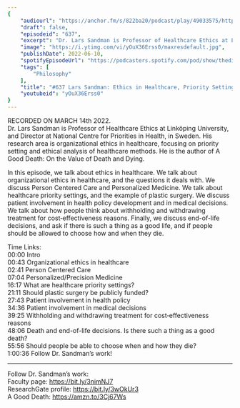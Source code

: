 ```yaml
---
{
	"audiourl": "https://anchor.fm/s/822ba20/podcast/play/49033575/https%3A%2F%2Fd3ctxlq1ktw2nl.cloudfront.net%2Fstaging%2F2022-2-14%2F348a8b7d-58f3-6975-7175-7c4c370755bd.m4a",
	"draft": false,
	"episodeid": "637",
	"excerpt": "Dr. Lars Sandman is Professor of Healthcare Ethics at Linköping University, and Director at National Centre for Priorities in Health, in Sweden. His research area is organizational ethics in healthcare, focusing on priority setting and ethical analysis of healthcare methods. He is the author of A Good Death: On the Value of Death and Dying.",
	"image": "https://i.ytimg.com/vi/yOuX36Erss0/maxresdefault.jpg",
	"publishDate": 2022-06-10,
	"spotifyEpisodeUrl": "https://podcasters.spotify.com/pod/show/thedissenter/episodes/637-Lars-Sandman-Ethics-in-Healthcare--Priority-Settings--and-End-of-Life-Decisions-e1fmst7",
	"tags": [
		"Philosophy"
	],
	"title": "#637 Lars Sandman: Ethics in Healthcare, Priority Settings, and End-of-Life Decisions",
	"youtubeid": "yOuX36Erss0"
}
---
```

RECORDED ON MARCH 14th 2022.  
Dr. Lars Sandman is Professor of Healthcare Ethics at Linköping University, and Director at National Centre for Priorities in Health, in Sweden. His research area is organizational ethics in healthcare, focusing on priority setting and ethical analysis of healthcare methods. He is the author of A Good Death: On the Value of Death and Dying.

In this episode, we talk about ethics in healthcare. We talk about organizational ethics in healthcare, and the questions it deals with. We discuss Person Centered Care and Personalized Medicine. We talk about healthcare priority settings, and the example of plastic surgery. We discuss patient involvement in health policy development and in medical decisions. We talk about how people think about withholding and withdrawing treatment for cost‐effectiveness reasons. Finally, we discuss end-of-life decisions, and ask if there is such a thing as a good life, and if people should be allowed to choose how and when they die.


Time Links:  
<time>00:00</time> Intro  
<time>00:43</time> Organizational ethics in healthcare  
<time>02:41</time> Person Centered Care  
<time>07:04</time> Personalized/Precision Medicine  
<time>16:17</time> What are healthcare priority settings?  
<time>21:11</time> Should plastic surgery be publicly funded?  
<time>27:43</time> Patient involvement in health policy  
<time>34:36</time> Patient involvement in medical decisions  
<time>39:25</time> Withholding and withdrawing treatment for cost‐effectiveness reasons  
<time>48:06</time> Death and end-of-life decisions. Is there such a thing as a good death?  
<time>55:56</time> Should people be able to choose when and how they die?  
<time>1:00:36</time> Follow Dr. Sandman’s work!

---

Follow Dr. Sandman’s work:  
Faculty page: https://bit.ly/3nimNJ7  
ResearchGate profile: https://bit.ly/3wOkUr3  
A Good Death: https://amzn.to/3Cj67Ws
